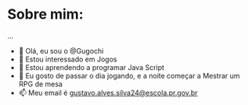 # Sobre mim:
... 

- 👋 Olá, eu sou o @Gugochi
- 👀 Estou interessado em Jogos
- 🌱 Estou aprendendo a programar Java Script
- 💞️ Eu gosto de passar o dia jogando, e a noite começar a Mestrar um RPG de mesa
- 📫 Meu email é gustavo.alves.silva24@escola.pr.gov.br

<!---
Gugochi/Gugochi is a ✨ special ✨ repository because its `README.md` (this file) appears on your GitHub profile.
You can click the Preview link to take a look at your changes.
--->
